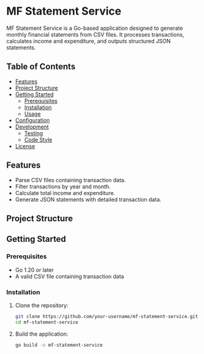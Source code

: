 # MF Statement Service

MF Statement Service is a Go-based application designed to generate monthly financial statements from CSV files. It processes transactions, calculates income and expenditure, and outputs structured JSON statements.

## Table of Contents

- [Features](#features)
- [Project Structure](#project-structure)
- [Getting Started](#getting-started)
  - [Prerequisites](#prerequisites)
  - [Installation](#installation)
  - [Usage](#usage)
- [Configuration](#configuration)
- [Development](#development)
  - [Testing](#testing)
  - [Code Style](#code-style)
- [License](#license)

## Features

- Parse CSV files containing transaction data.
- Filter transactions by year and month.
- Calculate total income and expenditure.
- Generate JSON statements with detailed transaction data.

## Project Structure
   
## Getting Started

### Prerequisites

- Go 1.20 or later
- A valid CSV file containing transaction data

### Installation

1. Clone the repository:
   ```bash
   git clone https://github.com/your-username/mf-statement-service.git
   cd mf-statement-service
   
2. Build the application:
   ```bash
   go build -o mf-statement-service
   ```